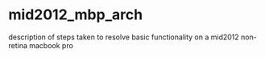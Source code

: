 # mid2012_mbp_arch
description of steps taken to resolve basic functionality on a mid2012 non-retina macbook pro
